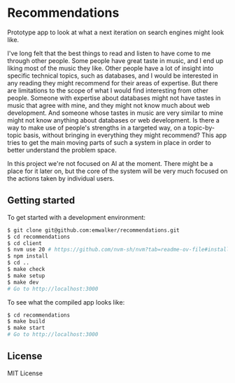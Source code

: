 # Recommendations

Prototype app to look at what a next iteration on search engines might look like.

I've long felt that the best things to read and listen to have come to me through other people.  Some people have great taste in music, and I end up liking most of the music they like.  Other people have a lot of insight into specific technical topics, such as databases, and I would be interested in any reading they might recommend for their areas of expertise.  But there are limitations to the scope of what I would find interesting from other people.  Someone with expertise about databases might not have tastes in music that agree with mine, and they might not know much about web development.  And someone whose tastes in music are very similar to mine might not know anything about databases or web development.  Is there a way to make use of people's strengths in a targeted way, on a topic-by-topic basis, without bringing in everything they might recommend?  This app tries to get the main moving parts of such a system in place in order to better understand the problem space.

In this project we're not focused on AI at the moment.  There might be a place for it later on, but the core of the system will be very much focused on the actions taken by individual users.

## Getting started

To get started with a development environment:

```sh
$ git clone git@github.com:emwalker/recommendations.git
$ cd recommendations
$ cd client
$ nvm use 20 # https://github.com/nvm-sh/nvm?tab=readme-ov-file#installing-and-updating
$ npm install
$ cd ..
$ make check
$ make setup
$ make dev
# Go to http://localhost:3000
```

To see what the compiled app looks like:

```sh
$ cd recommendations
$ make build
$ make start
# Go to http://localhost:3000
```

## License

MIT License
